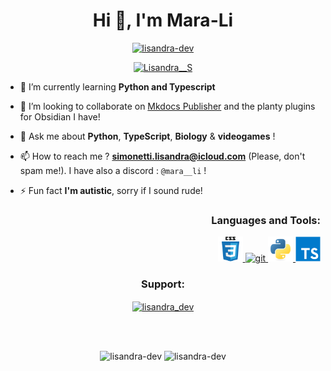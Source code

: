 <h1 align="center">Hi 👋, I'm Mara-Li</h1>

<p align="center"> <a href="https://github.com/ryo-ma/github-profile-trophy"><img src="https://github-profile-trophy.vercel.app/?username=lisandra-dev" alt="lisandra-dev" /></a> </p>

<p align="center"> <a href="https://twitter.com/Lisandra__S" target="blank"><img src="https://img.shields.io/twitter/follow/Lisandra__S?logo=twitter&style=for-the-badge" alt="Lisandra__S" /></a> </p>

- 🌱 I’m currently learning **Python and Typescript**

- 👯 I’m looking to collaborate on [Mkdocs Publisher](https://github.com/ObsidianPublisher/obsidian-github-publisher) and the planty plugins for Obsidian I have!

- 💬 Ask me about **Python**, **TypeScript**, **Biology** & **videogames** !

- 📫 How to reach me ? **simonetti.lisandra@icloud.com** (Please, don't spam me!). I have also a discord : `@mara__li` !

- ⚡ Fun fact **I'm autistic**, sorry if I sound rude!


<h3 align="right">Languages and Tools:</h3>
<p align="right"> <a href="https://www.w3schools.com/css/" target="_blank" rel="noreferrer"> <img src="https://raw.githubusercontent.com/devicons/devicon/master/icons/css3/css3-original-wordmark.svg" alt="css3" width="40" height="40"/> </a> <a href="https://git-scm.com/" target="_blank" rel="noreferrer"> <img src="https://www.vectorlogo.zone/logos/git-scm/git-scm-icon.svg" alt="git" width="40" height="40"/> </a> <a href="https://www.python.org" target="_blank" rel="noreferrer"> <img src="https://raw.githubusercontent.com/devicons/devicon/master/icons/python/python-original.svg" alt="python" width="40" height="40"/> </a> <a href="https://www.typescriptlang.org/" target="_blank" rel="noreferrer"> <img src="https://raw.githubusercontent.com/devicons/devicon/master/icons/typescript/typescript-original.svg" alt="typescript" width="40" height="40"/> </a> </p>

<h3 align="center">Support:</h3>
<p align="center"><a href="https://ko-fi.com/lisandra_dev"> <img align="center" src="https://cdn.ko-fi.com/cdn/kofi3.png?v=3" height="50" width="210" alt="lisandra_dev" /></a></p>

<br><br>

<p align="center">
  <img src="https://github-readme-stats.vercel.app/api/top-langs?username=lisandra-dev&show_icons=true&locale=en&layout=compact" alt="lisandra-dev" />
  <img src="https://github-readme-stats.vercel.app/api?username=lisandra-dev&show_icons=true&locale=en" alt="lisandra-dev" />
</p>

